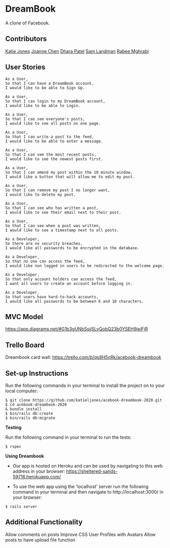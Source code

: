 # DreamBook
A clone of Facebook. 


**Contributors**
----
[Katie Jones](https://github.com/katieljones)
[Joanne Chen](https://github.com/Joanne0330)
[Dhara Patel](https://github.com/Dhara-95)
[Sam Landman](https://github.com/samlandman)
[Rabee Mghrabi](https://github.com/Rabee93)


**User Stories**
----
```
As a User,
So that I can have a DreamBook account,
I would like to be able to Sign Up.
```
```
As a User,
So that I can login to my DreamBook account,
I would like to be able to Login.
```
```
As a User,
So that I can see everyone's posts,
I would like to see all posts on one page.
```
```
As a User,
So that I can write a post to the feed,
I would like to be able to enter a message.
```
```
As a User,
So that I can see the most recent posts,
I would like to see the newest posts first.
```
```
As a User,
So that I can amend my post within the 10 minute window,
I would like a button that will allow me to edit my post.
```
```
As a User,
So that I can remove my post I no longer want,
I would like to delete my post.
```
```
As a User,
So that I can see who has written a post,
I would like to see their email next to their post.
```
```
As a User,
So that I can see when a post was written,
I would like to see a timestamp next to all posts.
```
```
As a Developer,
So there are no security breaches,
I would like all passwords to be encrypted in the database.
```
```
As a Developer,
So that no one can access the feed,
I would like non logged in users to be redirected to the welcome page.
```
```
As a Developer,
So that only account holders can access the feed,
I want all users to create an account before logging in.
```
```
As a Developer,
So that users have hard-to-hack accounts,
I would like all passwords to be between 6 and 10 characters.
```


**MVC Model**
----
https://app.diagrams.net/#G1b3gUNbSsjjSLvQobQ23b0YSEH9jeiFjR 


**Trello Board**
----
Dreambook card wall: https://trello.com/b/qs8H5nRk/acebook-dreambook


**Set-up Instructions**
----
Run the following commands in your terminal to install the project on to your local computer: 

```
$ git clone https://github.com/katieljones/acebook-dreambook-2020.git
$ cd acebook-dreambook-2020
& bundle install
$ bin/rails db:create
$ bin/rails db:migrate
```


**Testing**

Run the following command in your terminal to run the tests:
```
$ rspec
```


**Using Dreambook**

* Our app is hosted on Heroku and can be used by navigating to this web address in your browser:
https://sheltered-sands-59716.herokuapp.com/

* To use the web app using the 'localhost' server run the following command in your terminal and then navigate to http://localhost:3000/ in your browser: 

```
$ rails server
```


**Additional Functionality**
----
 Allow comments on posts
 Improve CSS
 User Profiles with Avatars 
 Allow posts to have upload file function